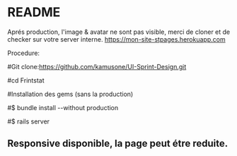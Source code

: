 # README
Aprés production, l'image & avatar ne sont pas visible, merci de cloner et de checker sur votre server interne.
https://mon-site-stpages.herokuapp.com

Procedure:

#Git clone:https://github.com/kamusone/UI-Sprint-Design.git

#cd Frintstat

#Installation des gems (sans la production)

#$ bundle install --without production

#$ rails server


## Responsive disponible, la page peut étre reduite.
